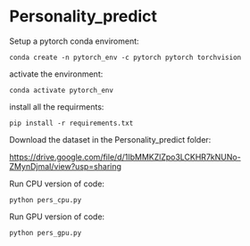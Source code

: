 # Personality_predict

Setup a pytorch conda enviroment:
```
conda create -n pytorch_env -c pytorch pytorch torchvision
```
activate the environment:
```
conda activate pytorch_env
```
install all the requirments:
```
pip install -r requirements.txt
```
Download the dataset in the Personality_predict folder:

https://drive.google.com/file/d/1IbMMKZlZpo3LCKHR7kNUNo-ZMynDjmaI/view?usp=sharing

Run CPU version of code:
```
python pers_cpu.py
```
Run GPU version of code:
```
python pers_gpu.py
```
